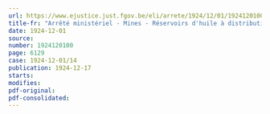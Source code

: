 ```yaml
---
url: https://www.ejustice.just.fgov.be/eli/arrete/1924/12/01/1924120100/justel
title-fr: "Arrêté ministériel - Mines - Réservoirs d'huile à distribution pneumatique"
date: 1924-12-01
source:
number: 1924120100
page: 6129
case: 1924-12-01/14
publication: 1924-12-17
starts:
modifies:
pdf-original:
pdf-consolidated:
---
```


